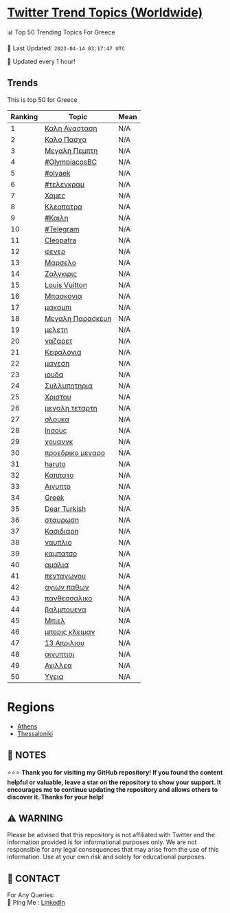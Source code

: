 [Twitter Trend Topics (Worldwide)](https://github.com/ErcinDedeoglu/Twitter-Trend-Topics)
==========


📊 Top 50 Trending Topics For Greece

📆 Last Updated: `2023-04-14 03:17:47 UTC`

🔧 Updated every 1 hour!


## Trends

This is top 50 for Greece

| Ranking | Topic | Mean |
| ------- | ------------ | ------------ |
| 1 | [Καλη Ανασταση](http://twitter.com/search?q=%ce%9a%ce%b1%ce%bb%ce%b7+%ce%91%ce%bd%ce%b1%cf%83%cf%84%ce%b1%cf%83%ce%b7) | N/A |
| 2 | [Καλο Πασχα](http://twitter.com/search?q=%ce%9a%ce%b1%ce%bb%ce%bf+%ce%a0%ce%b1%cf%83%cf%87%ce%b1) | N/A |
| 3 | [Μεγαλη Πεμπτη](http://twitter.com/search?q=%ce%9c%ce%b5%ce%b3%ce%b1%ce%bb%ce%b7+%ce%a0%ce%b5%ce%bc%cf%80%cf%84%ce%b7) | N/A |
| 4 | [#OlympiacosBC](http://twitter.com/search?q=%23OlympiacosBC) | N/A |
| 5 | [#olyaek](http://twitter.com/search?q=%23olyaek) | N/A |
| 6 | [#τελεγκραμ](http://twitter.com/search?q=%23%cf%84%ce%b5%ce%bb%ce%b5%ce%b3%ce%ba%cf%81%ce%b1%ce%bc) | N/A |
| 7 | [Χαμες](http://twitter.com/search?q=%ce%a7%ce%b1%ce%bc%ce%b5%cf%82) | N/A |
| 8 | [Κλεοπατρα](http://twitter.com/search?q=%ce%9a%ce%bb%ce%b5%ce%bf%cf%80%ce%b1%cf%84%cf%81%ce%b1) | N/A |
| 9 | [#Καιλη](http://twitter.com/search?q=%23%ce%9a%ce%b1%ce%b9%ce%bb%ce%b7) | N/A |
| 10 | [#Telegram](http://twitter.com/search?q=%23Telegram) | N/A |
| 11 | [Cleopatra](http://twitter.com/search?q=Cleopatra) | N/A |
| 12 | [φενερ](http://twitter.com/search?q=%cf%86%ce%b5%ce%bd%ce%b5%cf%81) | N/A |
| 13 | [Μαρσελο](http://twitter.com/search?q=%ce%9c%ce%b1%cf%81%cf%83%ce%b5%ce%bb%ce%bf) | N/A |
| 14 | [Ζαλγκιρις](http://twitter.com/search?q=%ce%96%ce%b1%ce%bb%ce%b3%ce%ba%ce%b9%cf%81%ce%b9%cf%82) | N/A |
| 15 | [Louis Vuitton](http://twitter.com/search?q=Louis+Vuitton) | N/A |
| 16 | [Μπασκονια](http://twitter.com/search?q=%ce%9c%cf%80%ce%b1%cf%83%ce%ba%ce%bf%ce%bd%ce%b9%ce%b1) | N/A |
| 17 | [μακαμπι](http://twitter.com/search?q=%ce%bc%ce%b1%ce%ba%ce%b1%ce%bc%cf%80%ce%b9) | N/A |
| 18 | [Μεγαλη Παρασκευη](http://twitter.com/search?q=%ce%9c%ce%b5%ce%b3%ce%b1%ce%bb%ce%b7+%ce%a0%ce%b1%cf%81%ce%b1%cf%83%ce%ba%ce%b5%cf%85%ce%b7) | N/A |
| 19 | [μελετη](http://twitter.com/search?q=%ce%bc%ce%b5%ce%bb%ce%b5%cf%84%ce%b7) | N/A |
| 20 | [ναζαρετ](http://twitter.com/search?q=%ce%bd%ce%b1%ce%b6%ce%b1%cf%81%ce%b5%cf%84) | N/A |
| 21 | [Κεφαλονια](http://twitter.com/search?q=%ce%9a%ce%b5%cf%86%ce%b1%ce%bb%ce%bf%ce%bd%ce%b9%ce%b1) | N/A |
| 22 | [μανεση](http://twitter.com/search?q=%ce%bc%ce%b1%ce%bd%ce%b5%cf%83%ce%b7) | N/A |
| 23 | [ιουδα](http://twitter.com/search?q=%ce%b9%ce%bf%cf%85%ce%b4%ce%b1) | N/A |
| 24 | [Συλλυπητηρια](http://twitter.com/search?q=%ce%a3%cf%85%ce%bb%ce%bb%cf%85%cf%80%ce%b7%cf%84%ce%b7%cf%81%ce%b9%ce%b1) | N/A |
| 25 | [Χριστου](http://twitter.com/search?q=%ce%a7%cf%81%ce%b9%cf%83%cf%84%ce%bf%cf%85) | N/A |
| 26 | [μεγαλη τεταρτη](http://twitter.com/search?q=%ce%bc%ce%b5%ce%b3%ce%b1%ce%bb%ce%b7+%cf%84%ce%b5%cf%84%ce%b1%cf%81%cf%84%ce%b7) | N/A |
| 27 | [σλουκα](http://twitter.com/search?q=%cf%83%ce%bb%ce%bf%cf%85%ce%ba%ce%b1) | N/A |
| 28 | [Ιησους](http://twitter.com/search?q=%ce%99%ce%b7%cf%83%ce%bf%cf%85%cf%82) | N/A |
| 29 | [χουανγκ](http://twitter.com/search?q=%cf%87%ce%bf%cf%85%ce%b1%ce%bd%ce%b3%ce%ba) | N/A |
| 30 | [προεδρικο μεγαρο](http://twitter.com/search?q=%cf%80%cf%81%ce%bf%ce%b5%ce%b4%cf%81%ce%b9%ce%ba%ce%bf+%ce%bc%ce%b5%ce%b3%ce%b1%cf%81%ce%bf) | N/A |
| 31 | [haruto](http://twitter.com/search?q=haruto) | N/A |
| 32 | [Καππατο](http://twitter.com/search?q=%ce%9a%ce%b1%cf%80%cf%80%ce%b1%cf%84%ce%bf) | N/A |
| 33 | [Αιγυπτο](http://twitter.com/search?q=%ce%91%ce%b9%ce%b3%cf%85%cf%80%cf%84%ce%bf) | N/A |
| 34 | [Greek](http://twitter.com/search?q=Greek) | N/A |
| 35 | [Dear Turkish](http://twitter.com/search?q=Dear+Turkish) | N/A |
| 36 | [σταυρωση](http://twitter.com/search?q=%cf%83%cf%84%ce%b1%cf%85%cf%81%cf%89%cf%83%ce%b7) | N/A |
| 37 | [Κασιδιαρη](http://twitter.com/search?q=%ce%9a%ce%b1%cf%83%ce%b9%ce%b4%ce%b9%ce%b1%cf%81%ce%b7) | N/A |
| 38 | [ναυπλιο](http://twitter.com/search?q=%ce%bd%ce%b1%cf%85%cf%80%ce%bb%ce%b9%ce%bf) | N/A |
| 39 | [καμπατσο](http://twitter.com/search?q=%ce%ba%ce%b1%ce%bc%cf%80%ce%b1%cf%84%cf%83%ce%bf) | N/A |
| 40 | [αμαλια](http://twitter.com/search?q=%ce%b1%ce%bc%ce%b1%ce%bb%ce%b9%ce%b1) | N/A |
| 41 | [πενταγωνου](http://twitter.com/search?q=%cf%80%ce%b5%ce%bd%cf%84%ce%b1%ce%b3%cf%89%ce%bd%ce%bf%cf%85) | N/A |
| 42 | [αγιων παθων](http://twitter.com/search?q=%ce%b1%ce%b3%ce%b9%cf%89%ce%bd+%cf%80%ce%b1%ce%b8%cf%89%ce%bd) | N/A |
| 43 | [πανθεσσαλικο](http://twitter.com/search?q=%cf%80%ce%b1%ce%bd%ce%b8%ce%b5%cf%83%cf%83%ce%b1%ce%bb%ce%b9%ce%ba%ce%bf) | N/A |
| 44 | [βαλμπουενα](http://twitter.com/search?q=%ce%b2%ce%b1%ce%bb%ce%bc%cf%80%ce%bf%cf%85%ce%b5%ce%bd%ce%b1) | N/A |
| 45 | [Μπιελ](http://twitter.com/search?q=%ce%9c%cf%80%ce%b9%ce%b5%ce%bb) | N/A |
| 46 | [μπορις κλειμαν](http://twitter.com/search?q=%ce%bc%cf%80%ce%bf%cf%81%ce%b9%cf%82+%ce%ba%ce%bb%ce%b5%ce%b9%ce%bc%ce%b1%ce%bd) | N/A |
| 47 | [13 Απριλιου](http://twitter.com/search?q=13+%ce%91%cf%80%cf%81%ce%b9%ce%bb%ce%b9%ce%bf%cf%85) | N/A |
| 48 | [αιγυπτιοι](http://twitter.com/search?q=%ce%b1%ce%b9%ce%b3%cf%85%cf%80%cf%84%ce%b9%ce%bf%ce%b9) | N/A |
| 49 | [Αχιλλεα](http://twitter.com/search?q=%ce%91%cf%87%ce%b9%ce%bb%ce%bb%ce%b5%ce%b1) | N/A |
| 50 | [Υγεια](http://twitter.com/search?q=%ce%a5%ce%b3%ce%b5%ce%b9%ce%b1) | N/A |



# Regions

* [Athens](</Greece/Athens.md>)
* [Thessaloniki](</Greece/Thessaloniki.md>)



## 📝 NOTES

⭐⭐⭐ **Thank you for visiting my GitHub repository! If you found the content helpful or valuable, leave a star on the repository to show your support. It encourages me to continue updating the repository and allows others to discover it. Thanks for your help!**


## ⚠️ WARNING

Please be advised that this repository is not affiliated with Twitter and the information provided is for informational purposes only. We are not responsible for any legal consequences that may arise from the use of this information. Use at your own risk and solely for educational purposes.


## 📨 CONTACT

 For Any Queries:  
            🏓 Ping Me : [LinkedIn](https://www.linkedin.com/in/ercindedeoglu/)
